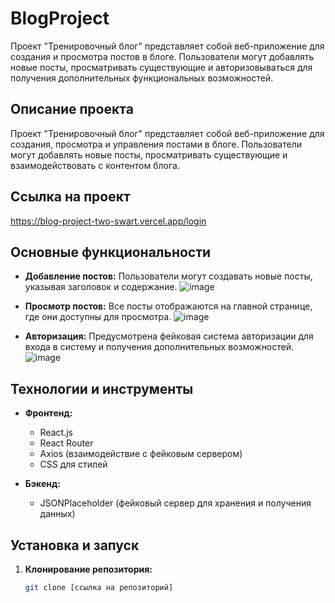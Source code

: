 # BlogProject
Проект "Тренировочный блог" представляет собой веб-приложение для создания и просмотра постов в блоге. Пользователи могут добавлять новые посты, просматривать существующие и авторизовываться для получения дополнительных функциональных возможностей.

## Описание проекта

Проект "Тренировочный блог" представляет собой веб-приложение для создания, просмотра и управления постами в блоге. Пользователи могут добавлять новые посты, просматривать существующие и взаимодействовать с контентом блога.

## Ссылка на проект
https://blog-project-two-swart.vercel.app/login

## Основные функциональности

- **Добавление постов:**
  Пользователи могут создавать новые посты, указывая заголовок и содержание.
![image](https://github.com/webDevArtur/BlogProject/assets/141954990/3337b3cc-ff54-4b95-b917-6c7cc86c0959)

- **Просмотр постов:**
  Все посты отображаются на главной странице, где они доступны для просмотра.
![image](https://github.com/webDevArtur/BlogProject/assets/141954990/b488572f-f478-446b-9c68-0f11d1688aff)

- **Авторизация:**
  Предусмотрена фейковая система авторизации для входа в систему и получения дополнительных возможностей.
![image](https://github.com/webDevArtur/BlogProject/assets/141954990/7bae9518-9faf-4162-83d3-4c4791e571af)

## Технологии и инструменты

- **Фронтенд:**
  - React.js
  - React Router
  - Axios (взаимодействие с фейковым сервером)
  - CSS для стилей

- **Бэкенд:**
  - JSONPlaceholder (фейковый сервер для хранения и получения данных)

## Установка и запуск

1. **Клонирование репозитория:**
   ```bash
   git clone [ссылка на репозиторий]

